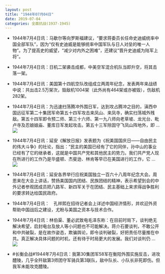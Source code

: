 ```yaml
---
layout: post
title: "1944年07月04日"
date: 2019-07-04
categories: 全面抗战(1937-1945)
---
```


<meta name="referrer" content="no-referrer" />

- 1944年7月4日讯：马歇尔等向罗斯福建议，“要求蒋委员长任命史迪威统率中国全部军队”，因为“仅有史迪威是能够统率中国军队与日人对垒的唯一人物”。为了提高史的威望，“减少对内外之困难”，还建议“晋升史迪威为陆军上将”。 

- 1944年7月4日讯：日机二架袭击成都，中美空军混合机队当即升空，将其击落一架。 

- 1944年7月4日讯：美国第十四航空队改组成立两周年纪念，发表两年来战绩中说：共出击2.5万架次，毁敌机1004架（此外尚有464架或亦被毁），伤敌机282架。 

- 1944年7月4日讯：为迅速扫荡腾冲外围日军，达到攻占腾冲之目的，滇西中国远征军第二十集团军命第五十四军攻击来凤山、来凤寺，确实扫荡城外残敌。第五十四军即令预二师、第三十六师、第一九八师向老草坡、龙光台、毗卢寺及忍娘娘庙、董库日军发起攻击。第五十三军除固守飞凤山阵地外，即 ... <br/><img src="https://wx1.sinaimg.cn/large/aca367d8ly1g4nz2m0o4pj20c8090t8q.jpg" />

- 1944年7月4日讯：延安《解放日报》发表题为《祝美国国庆日——自由民主的伟大斗争》的社论，指出：“民主的美国已经有了它的同伴，孙中山的事业已经有了它的继承者，这就是中国共产党和其他民主的势力。我们共产党人现在所进行的工作乃是华盛顿、杰斐逊、林肯等早已在美国进行的工作，它 ... <br/><img src="https://wx2.sinaimg.cn/large/aca367d8ly1g4nqf797qqj20c809zq2y.jpg" />

- 1944年7月4日讯：延安各界举行应祝美国独立一百六十八周年纪念大会。周恩来在大会上讲话，赞扬美国国内团结、民族团结的精神，表示希望到会的中外记者参观团成员把八路军、新四军关于在团结、民主基础上来求得战争胜利的要求转达给国民政府。 

- 1944年7月4日讯：　孔祥熙在招待记者会上详述中国经济情形，并欢迎外资帮助中国战后之建设，尤盼与美国之资本与技术合作。 

- 1944年7月4日讯：林伯渠、董必武致电毛泽东称：在目前时局下，谈判绝无解决希望，启封电台及放人等小问题也不可能解决。蒋介石要谈判，不敢公开和中共破裂，是在故作姿态，欺骗舆论，即令谈判破裂，好把责任尽量推在中共。真正解决具体问题的时机，还有待于时局更大的发展。我们对谈判仍 ... <br/><img src="https://wx2.sinaimg.cn/large/aca367d8ly1g4nl7tlltvj20c80cwmxb.jpg" />

- #长衡会战#1944年7月4日讯：我第30集团军58军在衡阳外围实施反击，进攻醴陵，几乎全歼敌第3师团守军骑兵第3联队，敌中队长、小队长非死即伤。但我军未能攻克醴陵。 

